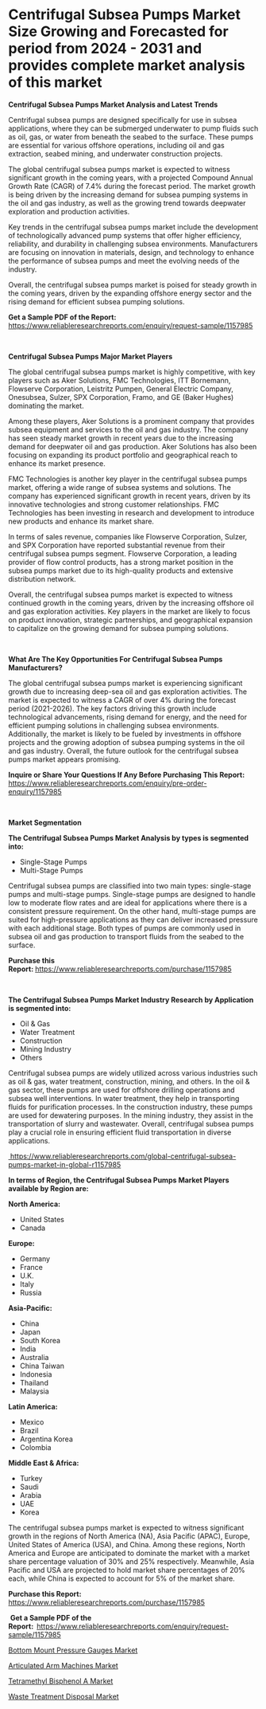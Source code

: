 <p><h1>Centrifugal Subsea Pumps Market Size Growing and Forecasted for period from 2024 - 2031 and provides complete market analysis of this market</h1></p><p><strong>Centrifugal Subsea Pumps Market Analysis and Latest Trends</strong></p>
<p><p>Centrifugal subsea pumps are designed specifically for use in subsea applications, where they can be submerged underwater to pump fluids such as oil, gas, or water from beneath the seabed to the surface. These pumps are essential for various offshore operations, including oil and gas extraction, seabed mining, and underwater construction projects.</p><p>The global centrifugal subsea pumps market is expected to witness significant growth in the coming years, with a projected Compound Annual Growth Rate (CAGR) of 7.4% during the forecast period. The market growth is being driven by the increasing demand for subsea pumping systems in the oil and gas industry, as well as the growing trend towards deepwater exploration and production activities.</p><p>Key trends in the centrifugal subsea pumps market include the development of technologically advanced pump systems that offer higher efficiency, reliability, and durability in challenging subsea environments. Manufacturers are focusing on innovation in materials, design, and technology to enhance the performance of subsea pumps and meet the evolving needs of the industry.</p><p>Overall, the centrifugal subsea pumps market is poised for steady growth in the coming years, driven by the expanding offshore energy sector and the rising demand for efficient subsea pumping solutions.</p></p>
<p><strong>Get a Sample PDF of the Report:&nbsp;</strong> <a href="https://www.reliableresearchreports.com/enquiry/request-sample/1157985">https://www.reliableresearchreports.com/enquiry/request-sample/1157985</a></p>
<p>&nbsp;</p>
<p><strong>Centrifugal Subsea Pumps Major Market Players</strong></p>
<p><p>The global centrifugal subsea pumps market is highly competitive, with key players such as Aker Solutions, FMC Technologies, ITT Bornemann, Flowserve Corporation, Leistritz Pumpen, General Electric Company, Onesubsea, Sulzer, SPX Corporation, Framo, and GE (Baker Hughes) dominating the market.</p><p>Among these players, Aker Solutions is a prominent company that provides subsea equipment and services to the oil and gas industry. The company has seen steady market growth in recent years due to the increasing demand for deepwater oil and gas production. Aker Solutions has also been focusing on expanding its product portfolio and geographical reach to enhance its market presence.</p><p>FMC Technologies is another key player in the centrifugal subsea pumps market, offering a wide range of subsea systems and solutions. The company has experienced significant growth in recent years, driven by its innovative technologies and strong customer relationships. FMC Technologies has been investing in research and development to introduce new products and enhance its market share.</p><p>In terms of sales revenue, companies like Flowserve Corporation, Sulzer, and SPX Corporation have reported substantial revenue from their centrifugal subsea pumps segment. Flowserve Corporation, a leading provider of flow control products, has a strong market position in the subsea pumps market due to its high-quality products and extensive distribution network.</p><p>Overall, the centrifugal subsea pumps market is expected to witness continued growth in the coming years, driven by the increasing offshore oil and gas exploration activities. Key players in the market are likely to focus on product innovation, strategic partnerships, and geographical expansion to capitalize on the growing demand for subsea pumping solutions.</p></p>
<p>&nbsp;</p>
<p><strong>What Are The Key Opportunities For Centrifugal Subsea Pumps Manufacturers?</strong></p>
<p><p>The global centrifugal subsea pumps market is experiencing significant growth due to increasing deep-sea oil and gas exploration activities. The market is expected to witness a CAGR of over 4% during the forecast period (2021-2026). The key factors driving this growth include technological advancements, rising demand for energy, and the need for efficient pumping solutions in challenging subsea environments. Additionally, the market is likely to be fueled by investments in offshore projects and the growing adoption of subsea pumping systems in the oil and gas industry. Overall, the future outlook for the centrifugal subsea pumps market appears promising.</p></p>
<p><strong>Inquire or Share Your Questions If Any Before Purchasing This Report:</strong> <a href="https://www.reliableresearchreports.com/enquiry/pre-order-enquiry/1157985">https://www.reliableresearchreports.com/enquiry/pre-order-enquiry/1157985</a></p>
<p>&nbsp;</p>
<p><strong>Market Segmentation</strong></p>
<p><strong>The Centrifugal Subsea Pumps Market Analysis by types is segmented into:</strong></p>
<p><ul><li>Single-Stage Pumps</li><li>Multi-Stage Pumps</li></ul></p>
<p><p>Centrifugal subsea pumps are classified into two main types: single-stage pumps and multi-stage pumps. Single-stage pumps are designed to handle low to moderate flow rates and are ideal for applications where there is a consistent pressure requirement. On the other hand, multi-stage pumps are suited for high-pressure applications as they can deliver increased pressure with each additional stage. Both types of pumps are commonly used in subsea oil and gas production to transport fluids from the seabed to the surface.</p></p>
<p><strong>Purchase this Report:&nbsp;</strong><a href="https://www.reliableresearchreports.com/purchase/1157985">https://www.reliableresearchreports.com/purchase/1157985</a></p>
<p>&nbsp;</p>
<p><strong>The Centrifugal Subsea Pumps Market Industry Research by Application is segmented into:</strong></p>
<p><ul><li>Oil & Gas</li><li>Water Treatment</li><li>Construction</li><li>Mining Industry</li><li>Others</li></ul></p>
<p><p>Centrifugal subsea pumps are widely utilized across various industries such as oil & gas, water treatment, construction, mining, and others. In the oil & gas sector, these pumps are used for offshore drilling operations and subsea well interventions. In water treatment, they help in transporting fluids for purification processes. In the construction industry, these pumps are used for dewatering purposes. In the mining industry, they assist in the transportation of slurry and wastewater. Overall, centrifugal subsea pumps play a crucial role in ensuring efficient fluid transportation in diverse applications.</p></p>
<p><a href="https://www.reliableresearchreports.com/global-centrifugal-subsea-pumps-market-in-global-r1157985">&nbsp;https://www.reliableresearchreports.com/global-centrifugal-subsea-pumps-market-in-global-r1157985</a></p>
<p><strong>In terms of Region, the Centrifugal Subsea Pumps Market Players available by Region are:</strong></p>
<p>
    <p> <strong> North America: </strong>
        <ul>
            <li>United States</li>
            <li>Canada</li>
        </ul>
        </p> 
    <p> <strong> Europe: </strong>
        <ul>
            <li>Germany</li>
            <li>France</li>
            <li>U.K.</li>
            <li>Italy</li>
            <li>Russia</li>
        </ul>
        </p> 
    <p> <strong> Asia-Pacific: </strong>
        <ul>
            <li>China</li>
            <li>Japan</li>
            <li>South Korea</li>
            <li>India</li>
            <li>Australia</li>
            <li>China Taiwan</li>
            <li>Indonesia</li>
            <li>Thailand</li>
            <li>Malaysia</li>
        </ul>
        </p> 
    <p> <strong> Latin America: </strong>
        <ul>
            <li>Mexico</li>
            <li>Brazil</li>
            <li>Argentina Korea</li>
            <li>Colombia</li>
        </ul>
        </p> 
    <p> <strong> Middle East & Africa: </strong>
        <ul>
            <li>Turkey</li>
            <li>Saudi</li>
            <li>Arabia</li>
            <li>UAE</li>
            <li>Korea</li>
        </ul>
    </p>
    </p>
<p><p>The centrifugal subsea pumps market is expected to witness significant growth in the regions of North America (NA), Asia Pacific (APAC), Europe, United States of America (USA), and China. Among these regions, North America and Europe are anticipated to dominate the market with a market share percentage valuation of 30% and 25% respectively. Meanwhile, Asia Pacific and USA are projected to hold market share percentages of 20% each, while China is expected to account for 5% of the market share.</p></p>
<p><strong>Purchase this Report: </strong><a href="https://www.reliableresearchreports.com/purchase/1157985">https://www.reliableresearchreports.com/purchase/1157985</a></p>
<p>&nbsp;<strong>Get a Sample PDF of the Report:&nbsp;&nbsp;</strong><a href="https://www.reliableresearchreports.com/enquiry/request-sample/1157985">https://www.reliableresearchreports.com/enquiry/request-sample/1157985</a></p>
<p><strong></strong></p>
<p><p><a href="https://github.com/ruddyyedelwadw/Market-Research-Report-List-2/blob/main/bottom-mount-pressure-gauges-market.md">Bottom Mount Pressure Gauges Market</a></p><p><a href="https://github.com/jaidynmorantestelletmjzya/Market-Research-Report-List-2/blob/main/articulated-arm-machines-market.md">Articulated Arm Machines Market</a></p><p><a href="https://issuu.com/reportprime-2/docs/tetramethyl-bisphenol-a-market-size-2030.pptx">Tetramethyl Bisphenol A Market</a></p><p><a href="https://issuu.com/reportprime-2/docs/waste-treatment-disposal-market-size-2030.pptx">Waste Treatment Disposal Market</a></p></p>